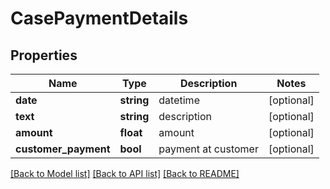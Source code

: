 # CasePaymentDetails

## Properties
Name | Type | Description | Notes
------------ | ------------- | ------------- | -------------
**date** | **string** | datetime | [optional] 
**text** | **string** | description | [optional] 
**amount** | **float** | amount | [optional] 
**customer_payment** | **bool** | payment at customer | [optional] 

[[Back to Model list]](../../README.md#documentation-for-models) [[Back to API list]](../../README.md#documentation-for-api-endpoints) [[Back to README]](../../README.md)

